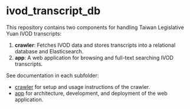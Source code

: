 # ivod_transcript_db

This repository contains two components for handling Taiwan Legislative Yuan IVOD transcripts:

1. **crawler**: Fetches IVOD data and stores transcripts into a relational database and Elasticsearch.
2. **app**: A web application for browsing and full-text searching IVOD transcripts.

See documentation in each subfolder:

- [crawler](crawler/README.md) for setup and usage instructions of the crawler.
- [app](app/README.md) for architecture, development, and deployment of the web application.